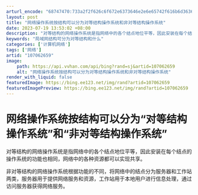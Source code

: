 ```yaml
---
arturl_encode: "68747470:733a2f2f626c6f672e6373646e2e6e65742f616b6d3636362f:61727469636c652f64657461696c732f313037303632363539"
layout: post
title: "网络操作系统按结构可以分为对等结构操作系统和非对等结构操作系统"
date: 2023-07-19 13:53:02 +08:00
description: "对等结构的网络操作系统是指网络中的各个结点地位平等，因此安装在每个结点的操作系统的功"
keywords: "局域网结构可分为对等结构和什么"
categories: ['计算机网络']
tags: ['网络']
artid: "107062659"
image:
    path: https://api.vvhan.com/api/bing?rand=sj&artid=107062659
    alt: "网络操作系统按结构可以分为对等结构操作系统和非对等结构操作系统"
render_with_liquid: false
featuredImage: https://bing.ee123.net/img/rand?artid=107062659
featuredImagePreview: https://bing.ee123.net/img/rand?artid=107062659
---
```


# 网络操作系统按结构可以分为“对等结构操作系统”和“非对等结构操作系统”

对等结构的网络操作系统是指网络中的各个结点地位平等，因此安装在每个结点的操作系统的功能也相同，网络中的各种资源都可以实现共享。

非对等结构的网络操作系统根据功能的不同，将网络中的结点分为服务器和工作站两类，服务器用于提供网络服务和资源，工作站用于本地用户进行信息处理，通过访问服务器获得网络服务。